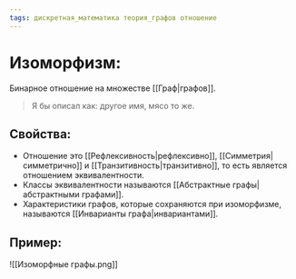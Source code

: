 ```yaml
---
tags: дискретная_математика теория_графов отношение
---
```

# Изоморфизм:
Бинарное отношение на множестве [[Граф|графов]].

> Я бы описал как: другое имя, мясо то же.
## Свойства:
* Отношение это [[Рефлексивность|рефлексивно]], [[Симметрия|симметрично]] и [[Транзитивность|транзитивно]], то есть является отношением эквивалентности.
* Классы эквивалентности называются [[Абстрактные графы|абстрактными графами]]. 
* Характеристики графов, которые сохраняются при изоморфизме, называются [[Инварианты графа|инвариантами]].
## Пример:
![[Изоморфные графы.png]]